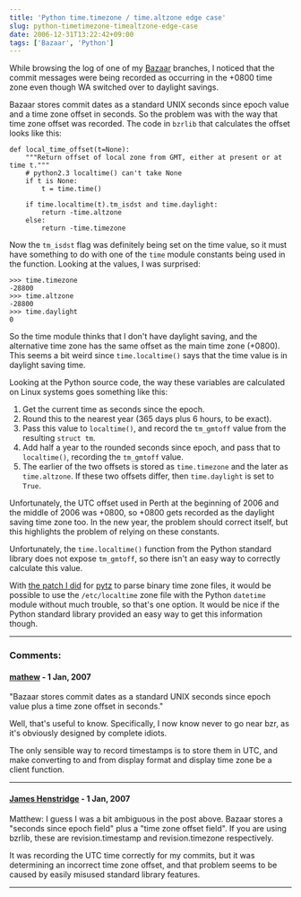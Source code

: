 ```yaml
---
title: 'Python time.timezone / time.altzone edge case'
slug: python-timetimezone-timealtzone-edge-case
date: 2006-12-31T13:22:42+09:00
tags: ['Bazaar', 'Python']
---
```


While browsing the log of one of my [Bazaar](http://bazaar-vcs.org/)
branches, I noticed that the commit messages were being recorded as
occurring in the +0800 time zone even though WA switched over to
daylight savings.

Bazaar stores commit dates as a standard UNIX seconds since epoch value
and a time zone offset in seconds. So the problem was with the way that
time zone offset was recorded. The code in `bzrlib` that calculates the
offset looks like this:

    def local_time_offset(t=None):
        """Return offset of local zone from GMT, either at present or at time t."""
        # python2.3 localtime() can't take None
        if t is None:
            t = time.time()

        if time.localtime(t).tm_isdst and time.daylight:
            return -time.altzone
        else:
            return -time.timezone

Now the `tm_isdst` flag was definitely being set on the time value, so
it must have something to do with one of the `time` module constants
being used in the function. Looking at the values, I was surprised:

    >>> time.timezone
    -28800
    >>> time.altzone
    -28800
    >>> time.daylight
    0

So the time module thinks that I don\'t have daylight saving, and the
alternative time zone has the same offset as the main time zone (+0800).
This seems a bit weird since `time.localtime()` says that the time value
is in daylight saving time.

Looking at the Python source code, the way these variables are
calculated on Linux systems goes something like this:

1.  Get the current time as seconds since the epoch.
2.  Round this to the nearest year (365 days plus 6 hours, to be exact).
3.  Pass this value to `localtime()`, and record the `tm_gmtoff` value
    from the resulting `struct tm`.
4.  Add half a year to the rounded seconds since epoch, and pass that to
    `localtime()`, recording the `tm_gmtoff` value.
5.  The earlier of the two offsets is stored as `time.timezone` and the
    later as `time.altzone`. If these two offsets differ, then
    `time.daylight` is set to `True`.

Unfortunately, the UTC offset used in Perth at the beginning of 2006 and
the middle of 2006 was +0800, so +0800 gets recorded as the daylight
saving time zone too. In the new year, the problem should correct
itself, but this highlights the problem of relying on these constants.

Unfortunately, the `time.localtime()` function from the Python standard
library does not expose `tm_gmtoff`, so there isn\'t an easy way to
correctly calculate this value.

With [the patch I
did](https://code.launchpad.net/people/jamesh/+branch/pytz/tzfile) for
[pytz](http://cheeseshop.python.org/pypi/pytz) to parse binary time zone
files, it would be possible to use the `/etc/localtime` zone file with
the Python `datetime` module without much trouble, so that\'s one
option. It would be nice if the Python standard library provided an easy
way to get this information though.

---
### Comments:
#### [mathew](http://www.pobox.com/~meta/) - <time datetime="2007-01-01 04:19:15">1 Jan, 2007</time>

\"Bazaar stores commit dates as a standard UNIX seconds since epoch
value plus a time zone offset in seconds.\"

Well, that\'s useful to know. Specifically, I now know never to go near
bzr, as it\'s obviously designed by complete idiots.

The only sensible way to record timestamps is to store them in UTC, and
make converting to and from display format and display time zone be a
client function.

---
#### [James Henstridge](http://blogs.gnome.org/jamesh) - <time datetime="2007-01-01 10:45:44">1 Jan, 2007</time>

Matthew: I guess I was a bit ambiguous in the post above. Bazaar stores
a \"seconds since epoch field\" plus a \"time zone offset field\". If
you are using bzrlib, these are revision.timestamp and revision.timezone
respectively.

It was recording the UTC time correctly for my commits, but it was
determining an incorrect time zone offset, and that problem seems to be
caused by easily misused standard library features.

---
